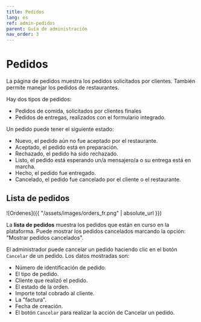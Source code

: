 ```yaml
---
title: Pedidos
lang: es
ref: admin-pedidos
parent: Guía de administración
nav_order: 3
---
```


# Pedidos

La página de pedidos muestra los pedidos solicitados por clientes. También permite manejar los pedidos de restaurantes.

Hay dos tipos de pedidos:

* Pedidos de comida, solicitados por clientes finales
* Pedidos de entregas, realizados con el formulario integrado.

Un pedido puede tener el siguiente estado:

* Nuevo, el pedido aún no fue aceptado por el restaurante.
* Aceptado, el pedido está en preparación.
* Rechazado, el pedido ha sido rechazado.
* Listo, el pedido está esperando un/a mensajero/a o su entrega está en marcha.
* Hecho, el pedido fue entregado.
* Cancelado, el pedido fue cancelado por el cliente o el restaurante.

## Lista de pedidos

![Ordenes]({{ "/assets/images/orders_fr.png" | absolute_url }})

La **lista de pedidos** muestra los pedidos que están en curso en la plataforma. Puede mostrar los pedidos cancelados marcando la opción: "Mostrar pedidos cancelados".

El administrador puede cancelar un pedido haciendo clic en el botón `Cancelar` de un pedido. Los datos mostradas son:

* Número de identificación de pedido.
* El tipo de pedido.
* Cliente que realizó el pedido.
* El estado de la orden.
* Importe total cobrado al cliente.
* La "factura".
* Fecha de creación.
* El botón `Cancelar` para realizar la acción de Cancelar un pedido.
